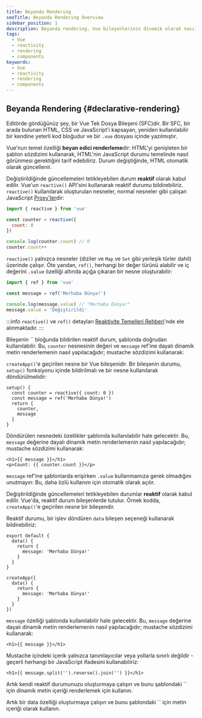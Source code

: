 ```yaml
---
title: Beyanda Rendering
seoTitle: Beyanda Rendering Overview
sidebar_position: 1
description: Beyanda rendering, Vue bileşenlerinin dinamik olarak nasıl oluşturulacağını keşfetmeyi sağlar. Bu rehberde, reaktif durumun nasıl kullanılacağı ve şablonlarda dinamik içerik renderlemenin yöntemleri ele alınmaktadır.
tags: 
  - Vue
  - reactivity
  - rendering
  - components
keywords: 
  - Vue
  - reactivity
  - rendering
  - components
---
```

## Beyanda Rendering {#declarative-rendering}



Editörde gördüğünüz şey, bir Vue Tek Dosya Bileşeni (SFC)dir. Bir SFC, bir arada bulunan HTML, CSS ve JavaScript'i kapsayan, yeniden kullanılabilir bir kendine yeterli kod bloğudur ve bir `.vue` dosyası içinde yazılmıştır.



Vue'nun temel özelliği **beyan edici renderleme**dir: HTML'yi genişleten bir şablon sözdizimi kullanarak, HTML'nin JavaScript durumu temelinde nasıl görünmesi gerektiğini tarif edebiliriz. Durum değiştiğinde, HTML otomatik olarak güncellenir.



Değiştirildiğinde güncellemeleri tetikleyebilen durum **reaktif** olarak kabul edilir. Vue'un `reactive()` API'sini kullanarak reaktif durumu bildirebiliriz. `reactive()` kullanılarak oluşturulan nesneler, normal nesneler gibi çalışan JavaScript [Proxy'ler](https://developer.mozilla.org/en-US/docs/Web/JavaScript/Reference/Global_Objects/Proxy)dir:

```js
import { reactive } from 'vue'

const counter = reactive({
  count: 0
})

console.log(counter.count) // 0
counter.count++
```

`reactive()` yalnızca nesneler (diziler ve `Map` ve `Set` gibi yerleşik türler dahil) üzerinde çalışır. Öte yandan, `ref()`, herhangi bir değer türünü alabilir ve iç değerini `.value` özelliği altında açığa çıkaran bir nesne oluşturabilir:

```js
import { ref } from 'vue'

const message = ref('Merhaba Dünya!')

console.log(message.value) // "Merhaba Dünya!"
message.value = 'Değiştirildi'
```

:::info
`reactive()` ve `ref()` detayları [Reaktivite Temelleri Rehberi](https://developer.mozilla.org/en-US/docs/Web/JavaScript/Reference/Global_Objects/Proxy)'nde ele alınmaktadır.
:::



Bileşenin `` bloğunda bildirilen reaktif durum, şablonda doğrudan kullanılabilir. Bu, `counter` nesnesinin değeri ve `message` ref'ine dayalı dinamik metin renderlemenin nasıl yapılacağıdır; mustache sözdizimi kullanarak:





`createApp()`'e geçirilen nesne bir Vue bileşenidir. Bir bileşenin durumu, `setup()` fonksiyonu içinde bildirilmalı ve bir nesne kullanılarak döndürülmelidir:

```js{2,5}
setup() {
  const counter = reactive({ count: 0 })
  const message = ref('Merhaba Dünya!')
  return {
    counter,
    message
  }
}
```

Döndürülen nesnedeki özellikler şablonda kullanılabilir hale gelecektir. Bu, `message` değerine dayalı dinamik metin renderlemenin nasıl yapılacağıdır; mustache sözdizimi kullanarak:



```vue-html
<h1>{{ message }}</h1>
<p>Count: {{ counter.count }}</p>
```

`message` ref'ine şablonlarda erişirken `.value` kullanmamıza gerek olmadığını unutmayın: Bu, daha özlü kullanım için otomatik olarak açılır.





Değiştirildiğinde güncellemeleri tetikleyebilen durumlar **reaktif** olarak kabul edilir. Vue'da, reaktif durum bileşenlerde tutulur. Örnek kodda, `createApp()`'e geçirilen nesne bir bileşendir.

Reaktif durumu, bir işlev döndüren `data` bileşen seçeneği kullanarak bildirebiliriz:



```js{3-5}
export default {
  data() {
    return {
      message: 'Merhaba Dünya!'
    }
  }
}
```




```js{3-5}
createApp({
  data() {
    return {
      message: 'Merhaba Dünya!'
    }
  }
})
```



`message` özelliği şablonda kullanılabilir hale gelecektir. Bu, `message` değerine dayalı dinamik metin renderlemenin nasıl yapılacağıdır; mustache sözdizimi kullanarak:

```vue-html
<h1>{{ message }}</h1>
```



Mustache içindeki içerik yalnızca tanımlayıcılar veya yollarla sınırlı değildir - geçerli herhangi bir JavaScript ifadesini kullanabiliriz:

```vue-html
<h1>{{ message.split('').reverse().join('') }}</h1>
```



Artık kendi reaktif durumunuzu oluşturmaya çalışın ve bunu şablondaki `` için dinamik metin içeriği renderlemek için kullanın.





Artık bir data özelliği oluşturmaya çalışın ve bunu şablondaki `` için metin içeriği olarak kullanın.